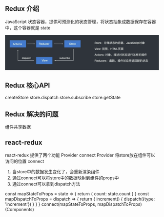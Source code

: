 ## Redux 介绍
JavaScript 状态容器，提供可预测化的状态管理，将状态抽象成数据保存在容器中，这个容器就是 state

![redux flow](/redux/flow.png)

## Redux 核心API
createStore
store.dispatch
store.subscribe
store.getState
## Redux 解决的问题
组件共享数据

## react-redux
react-redux 提供了两个功能 Provider connect
Provider 将store放在组件可以访问的位置
connect 
1. 当store中的数据发生变化了，会重新渲染组件
2. 通过connect可以将store中的数据映射到组件的props中
3. 通过connect可以拿到dispatch方法

const mapStateToProps = state => {
  return {
    count: state.count
  }
}
const mapDispatchToProps = dispatch => {
  return {
    increment() {
      dispatch({type: 'increment'})
    }
  }
}
connect(mapStateToProps, mapDispatchToProps)(Components)